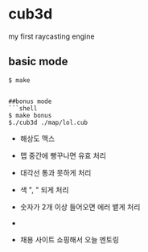 # cub3d
my first raycasting engine

## basic mode
```shell
$ make


##bonus mode
```shell
$ make bonus
$./cub3d ./map/lol.cub
```

*  해상도  맥스
*  맵 중간에 빵꾸나면 유효 처리
*  대각선 통과 못하게 처리
*  색 ", "  되게 처리
*  숫자가 2개 이상 들어오면 에러 뱉게 처리
*  

* 채용 사이트 쇼핑해서 오늘 멘토링

